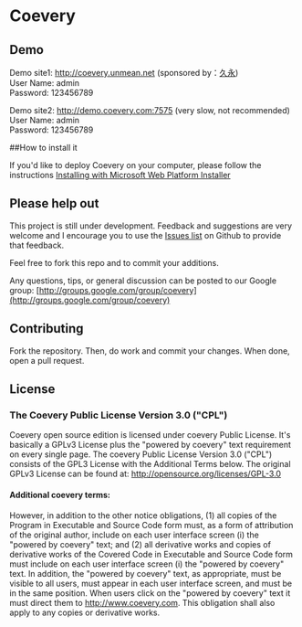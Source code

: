 Coevery
=======

## Demo
Demo site1: http://coevery.unmean.net   (sponsored by：[久永](https://github.com/Jiuyong))  
User Name: admin  
Password: 123456789 
  
Demo site2:  <http://demo.coevery.com:7575> (very slow, not recommended)  
User Name: admin  
Password: 123456789 

##How to install it

If you'd like to deploy Coevery on your computer, please follow the instructions [Installing with Microsoft Web Platform Installer](https://github.com/Coevery/Coevery/wiki/Installing-with-Microsoft-Web-Platform-Installer)

Please help out
---------------
This project is still under development. Feedback and suggestions are very
welcome and I encourage you to use the [Issues
list](https://github.com/Coevery/Coevery/issues) on Github to provide that
feedback.

Feel free to fork this repo and to commit your additions. 

Any questions, tips, or general discussion can be posted to our Google group:
[http://groups.google.com/group/coevery](http://groups.google.com/group/coevery)

Contributing
------------
Fork the repository. Then, do work and commit your changes. 
When done, open a pull request.

## License
### The Coevery Public License Version 3.0 ("CPL")
Coevery open source edition is licensed under coevery Public License. It's basically a GPLv3 License plus the "powered by coevery" text requirement on every single page. The coevery Public License Version 3.0 ("CPL") consists of the GPL3 License with the Additional Terms below. The original GPLv3 License can be found at: http://opensource.org/licenses/GPL-3.0
#### Additional coevery terms:
However, in addition to the other notice obligations, (1) all copies of the Program in Executable and Source Code form must, as a form of attribution of the original author, include on each user interface screen (i) the "powered by coevery" text; and (2) all derivative works and copies of derivative works of the Covered Code in Executable and Source Code form must include on each user interface screen (i) the "powered by coevery" text. In addition, the "powered by coevery" text, as appropriate, must be visible to all users, must appear in each user interface screen, and must be in the same position. When users click on the "powered by coevery" text it must direct them to http://www.coevery.com. This obligation shall also apply to any copies or derivative works.
